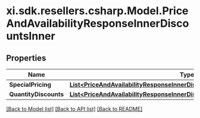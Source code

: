 # xi.sdk.resellers.csharp.Model.PriceAndAvailabilityResponseInnerDiscountsInner

## Properties

Name | Type | Description | Notes
------------ | ------------- | ------------- | -------------
**SpecialPricing** | [**List&lt;PriceAndAvailabilityResponseInnerDiscountsInnerSpecialPricingInner&gt;**](PriceAndAvailabilityResponseInnerDiscountsInnerSpecialPricingInner.md) |  | [optional] 
**QuantityDiscounts** | [**List&lt;PriceAndAvailabilityResponseInnerDiscountsInnerQuantityDiscountsInner&gt;**](PriceAndAvailabilityResponseInnerDiscountsInnerQuantityDiscountsInner.md) |  | [optional] 

[[Back to Model list]](../README.md#documentation-for-models) [[Back to API list]](../README.md#documentation-for-api-endpoints) [[Back to README]](../README.md)


